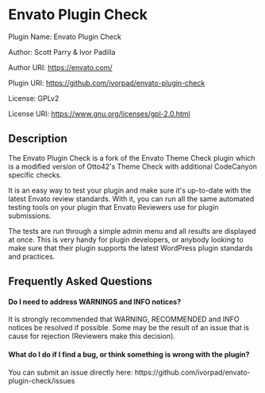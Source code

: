 # Envato Plugin Check
Plugin Name: Envato Plugin Check

Author: Scott Parry & Ivor Padilla

Author URI: https://envato.com/

Plugin URI: https://github.com/ivorpad/envato-plugin-check

License: GPLv2

License URI: https://www.gnu.org/licenses/gpl-2.0.html


## Description
<p>The Envato Plugin Check is a fork of the Envato Theme Check plugin which is a modified version of Otto42's Theme Check with additional CodeCanyon specific checks.</p>
<p>It is an easy way to test your plugin and make sure it's up-to-date with the latest Envato review standards. With it, you can run all the same automated testing tools on your plugin that Envato Reviewers use for plugin submissions.</p>

<p>The tests are run through a simple admin menu and all results are displayed at once. This is very handy for plugin developers, or anybody looking to make sure that their plugin supports the latest WordPress plugin standards and practices.</p>

## Frequently Asked Questions

#### Do I need to address WARNINGS and INFO notices?
<p>It is strongly recommended that WARNING, RECOMMENDED and INFO notices be resolved if possible. Some may be the result of an issue that is cause for rejection (Reviewers make this decision).</p>

#### What do I do if I find a bug, or think something is wrong with the plugin?
<p>You can submit an issue directly here: https://github.com/ivorpad/envato-plugin-check/issues</p>